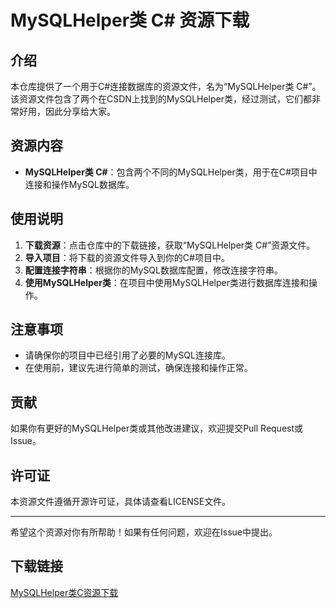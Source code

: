 # MySQLHelper类 C# 资源下载

## 介绍

本仓库提供了一个用于C#连接数据库的资源文件，名为“MySQLHelper类 C#”。该资源文件包含了两个在CSDN上找到的MySQLHelper类，经过测试，它们都非常好用，因此分享给大家。

## 资源内容

- **MySQLHelper类 C#**：包含两个不同的MySQLHelper类，用于在C#项目中连接和操作MySQL数据库。

## 使用说明

1. **下载资源**：点击仓库中的下载链接，获取“MySQLHelper类 C#”资源文件。
2. **导入项目**：将下载的资源文件导入到你的C#项目中。
3. **配置连接字符串**：根据你的MySQL数据库配置，修改连接字符串。
4. **使用MySQLHelper类**：在项目中使用MySQLHelper类进行数据库连接和操作。

## 注意事项

- 请确保你的项目中已经引用了必要的MySQL连接库。
- 在使用前，建议先进行简单的测试，确保连接和操作正常。

## 贡献

如果你有更好的MySQLHelper类或其他改进建议，欢迎提交Pull Request或Issue。

## 许可证

本资源文件遵循开源许可证，具体请查看LICENSE文件。

---

希望这个资源对你有所帮助！如果有任何问题，欢迎在Issue中提出。

## 下载链接

[MySQLHelper类C资源下载](https://pan.quark.cn/s/b0ba3c8fafd9)
